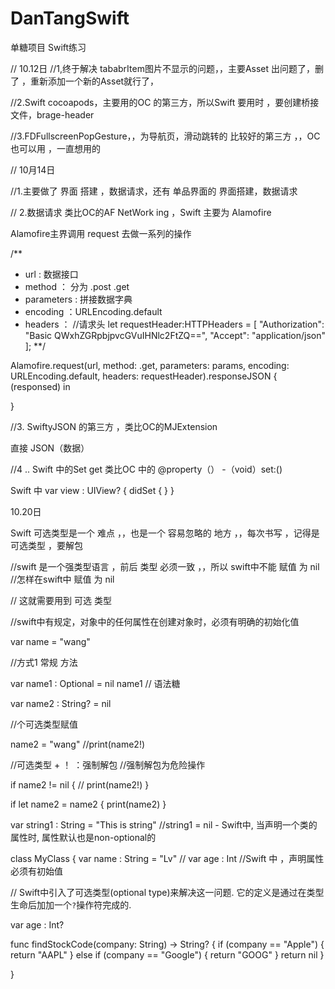 # DanTangSwift
单糖项目 Swift练习


// 10.12日
//1,终于解决 tababrItem图片不显示的问题，，主要Asset 出问题了，删了 ，重新添加一个新的Asset就行了，

//2.Swift cocoapods，主要用的OC 的第三方，所以Swift 要用时 ，要创建桥接文件，brage-header

//3.FDFullscreenPopGesture，，为导航页，滑动跳转的 比较好的第三方 ，，OC 也可以用 ，一直想用的





// 10月14日


//1.主要做了 界面 搭建 ，数据请求，还有 单品界面的 界面搭建，数据请求

// 2.数据请求 类比OC的AF NetWork ing ，Swift 主要为 Alamofire

Alamofire主界调用 request 去做一系列的操作

/**
*    url : 数据接口
*    method ： 分为 .post   .get
*    parameters : 拼接数据字典
*    encoding ：URLEncoding.default
*    headers  ： //请求头
        let requestHeader:HTTPHeaders = [
        "Authorization": "Basic QWxhZGRpbjpvcGVuIHNlc2FtZQ==",
        "Accept": "application/json"
        ];
**/

Alamofire.request(url, method: .get, parameters: params, encoding: URLEncoding.default, headers: requestHeader).responseJSON { (responsed) in

}

//3. SwiftyJSON 的第三方 ，类比OC的MJExtension

直接 JSON（数据）


//4 .. Swift 中的Set get 类比OC 中的 @property（）   -（void）set:()

Swift 中
var view : UIView? {
didSet {
}
}




10.20日

Swift 可选类型是一个 难点 ，，也是一个 容易忽略的 地方 ，，每次书写 ，记得是可选类型 ，要解包



//swift 是一个强类型语言 ，前后 类型 必须一致 ，，所以 swift中不能 赋值 为 nil
//怎样在swift中 赋值 为 nil

// 这就需要用到 可选 类型

//swift中有规定，对象中的任何属性在创建对象时，必须有明确的初始化值

var name = "wang"

//方式1 常规 方法

var name1 : Optional<String> = nil
name1
//  语法糖

var name2 : String? = nil

//个可选类型赋值

name2 = "wang"
//print(name2!)

//可选类型 + ！ ：强制解包
//强制解包为危险操作

if name2 != nil  {
//    print(name2!)
}


if let name2 = name2 {
print(name2)
}


var string1 : String = "This is string"
//string1 = nil  - Swift中, 当声明一个类的属性时, 属性默认也是non-optional的

class MyClass {
var name : String = "Lv"
//    var age : Int     //Swift 中 ，声明属性  必须有初始值

// Swift中引入了可选类型(optional type)来解决这一问题. 它的定义是通过在类型生命后加加一个`?`操作符完成的.

var age : Int?



func findStockCode(company: String) -> String? {
if (company == "Apple") {
return "AAPL"
} else if (company == "Google") {
return "GOOG"
}
return nil
}

}


















